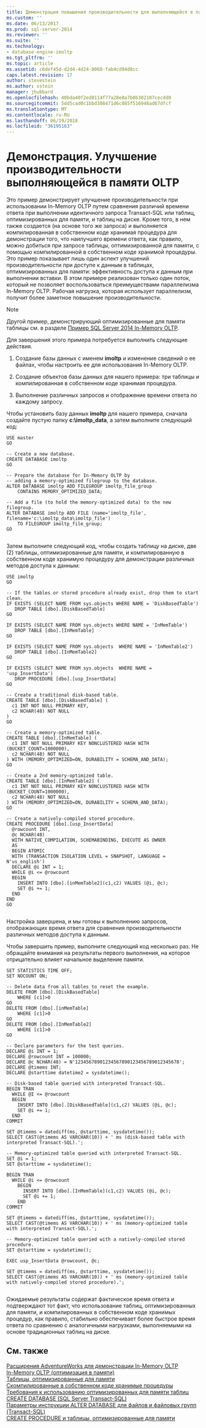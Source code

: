 ```yaml
---
title: Демонстрация повышения производительности для выполняющейся в памяти OLTP | Документация Майкрософт
ms.custom: ''
ms.date: 06/13/2017
ms.prod: sql-server-2014
ms.reviewer: ''
ms.suite: ''
ms.technology:
- database-engine-imoltp
ms.tgt_pltfrm: ''
ms.topic: article
ms.assetid: c6def45d-d2d4-4d24-8068-fab4cd94d8cc
caps.latest.revision: 17
author: stevestein
ms.author: sstein
manager: jhubbard
ms.openlocfilehash: 40bda40f2ed8114f77a28e8a7b0b382107cecdd0
ms.sourcegitcommit: 5dd5cad0c1bbd308471d6c885f516948ad67dfcf
ms.translationtype: MT
ms.contentlocale: ru-RU
ms.lasthandoff: 06/19/2018
ms.locfileid: "36195163"
---
```

# <a name="demonstration-performance-improvement-of-in-memory-oltp"></a>Демонстрация. Улучшение производительности выполняющейся в памяти OLTP
  Это пример демонстрирует улучшение производительности при использовании In-Memory OLTP путем сравнения различий времени ответа при выполнении идентичного запроса Transact-SQL или таблиц, оптимизированных для памяти, и таблиц на диске. Кроме того, в нем также создается (на основе того же запроса) и выполняется компилированная в собственном коде хранимая процедура для демонстрации того, что наилучшего времени ответа, как правило, можно добиться при запросе таблицы, оптимизированной для памяти, с помощью компилированной в собственном коде хранимой процедуры. Это пример показывает лишь один аспект улучшений производительности при доступе к данным в таблицах, оптимизированных для памяти: эффективность доступа к данным при выполнении вставки. В этом примере реализован только один поток, который не позволяет воспользоваться преимуществами параллелизма In-Memory OLTP. Рабочая нагрузка, которая использует параллелизм, получит более заметное повышение производительности.  
  
> [!NOTE]  
>  Другой пример, демонстрирующий оптимизированные для памяти таблицы см. в разделе [Пример SQL Server 2014 In-Memory OLTP](https://msftdbprodsamples.codeplex.com/releases/view/114491).  
  
 Для завершения этого примера потребуется выполнить следующие действия.  
  
1.  Создание базы данных с именем **imoltp** и изменение сведений о ее файлах, чтобы настроить ее для использования In-Memory OLTP.  
  
2.  Создание объектов базы данных для нашего примера: три таблицы и компилированная в собственном коде хранимая процедура.  
  
3.  Выполнение различных запросов и отображение времени ответа по каждому запросу.  
  
 Чтобы установить базу данных **imoltp** для нашего примера, сначала создайте пустую папку **c:\imoltp_data**, а затем выполните следующий код:  
  
```tsql  
USE master  
GO  
  
-- Create a new database.  
CREATE DATABASE imoltp  
GO  
  
-- Prepare the database for In-Memory OLTP by  
-- adding a memory-optimized filegroup to the database.  
ALTER DATABASE imoltp ADD FILEGROUP imoltp_file_group  
    CONTAINS MEMORY_OPTIMIZED_DATA;  
  
-- Add a file (to hold the memory-optimized data) to the new filegroup.  
ALTER DATABASE imoltp ADD FILE (name='imoltp_file', filename='c:\imoltp_data\imoltp_file')  
    TO FILEGROUP imoltp_file_group;  
GO  
  
```  
  
 Затем выполните следующий код, чтобы создать таблицу на диске, две (2) таблицы, оптимизированные для памяти, и компилированную в собственном коде хранимую процедуру для демонстрации различных методов доступа к данным:  
  
```tsql  
USE imoltp  
GO  
  
-- If the tables or stored procedure already exist, drop them to start clean.  
IF EXISTS (SELECT NAME FROM sys.objects WHERE NAME = 'DiskBasedTable')  
   DROP TABLE [dbo].[DiskBasedTable]  
GO  
  
IF EXISTS (SELECT NAME FROM sys.objects WHERE NAME = 'InMemTable')  
   DROP TABLE [dbo].[InMemTable]  
GO  
  
IF EXISTS (SELECT NAME FROM sys.objects  WHERE NAME = 'InMemTable2')  
   DROP TABLE [dbo].[InMemTable2]  
GO  
  
IF EXISTS (SELECT NAME FROM sys.objects  WHERE NAME = 'usp_InsertData')  
   DROP PROCEDURE [dbo].[usp_InsertData]  
GO  
  
-- Create a traditional disk-based table.  
CREATE TABLE [dbo].[DiskBasedTable] (  
  c1 INT NOT NULL PRIMARY KEY,  
  c2 NCHAR(48) NOT NULL  
)  
GO  
  
-- Create a memory-optimized table.  
CREATE TABLE [dbo].[InMemTable] (  
  c1 INT NOT NULL PRIMARY KEY NONCLUSTERED HASH WITH (BUCKET_COUNT=1000000),  
  c2 NCHAR(48) NOT NULL  
) WITH (MEMORY_OPTIMIZED=ON, DURABILITY = SCHEMA_AND_DATA);  
GO  
  
-- Create a 2nd memory-optimized table.  
CREATE TABLE [dbo].[InMemTable2] (  
  c1 INT NOT NULL PRIMARY KEY NONCLUSTERED HASH WITH (BUCKET_COUNT=1000000),  
  c2 NCHAR(48) NOT NULL  
) WITH (MEMORY_OPTIMIZED=ON, DURABILITY = SCHEMA_AND_DATA);  
GO  
  
-- Create a natively-compiled stored procedure.  
CREATE PROCEDURE [dbo].[usp_InsertData]   
  @rowcount INT,  
  @c NCHAR(48)  
  WITH NATIVE_COMPILATION, SCHEMABINDING, EXECUTE AS OWNER  
  AS   
  BEGIN ATOMIC   
  WITH (TRANSACTION ISOLATION LEVEL = SNAPSHOT, LANGUAGE = N'us_english')  
  DECLARE @i INT = 1;  
  WHILE @i <= @rowcount  
  BEGIN  
    INSERT INTO [dbo].[inMemTable2](c1,c2) VALUES (@i, @c);  
    SET @i += 1;  
  END  
END  
GO  
  
```  
  
 Настройка завершена, и мы готовы к выполнению запросов, отображающих время ответа для сравнения производительности различных методов доступа к данным.  
  
 Чтобы завершить пример, выполните следующий код несколько раз. Не обращайте внимания на результаты первого выполнения, на которое отрицательно влияет начальное выделение памяти.  
  
```tsql  
SET STATISTICS TIME OFF;  
SET NOCOUNT ON;  
  
-- Delete data from all tables to reset the example.  
DELETE FROM [dbo].[DiskBasedTable]   
    WHERE [c1]>0  
GO  
DELETE FROM [dbo].[inMemTable]   
    WHERE [c1]>0  
GO  
DELETE FROM [dbo].[InMemTable2]   
    WHERE [c1]>0  
GO  
  
-- Declare parameters for the test queries.  
DECLARE @i INT = 1;  
DECLARE @rowcount INT = 100000;  
DECLARE @c NCHAR(48) = N'12345678901234567890123456789012345678';  
DECLARE @timems INT;  
DECLARE @starttime datetime2 = sysdatetime();  
  
-- Disk-based table queried with interpreted Transact-SQL.  
BEGIN TRAN  
  WHILE @I <= @rowcount  
  BEGIN  
    INSERT INTO [dbo].[DiskBasedTable](c1,c2) VALUES (@i, @c);  
    SET @i += 1;  
  END  
COMMIT  
  
SET @timems = datediff(ms, @starttime, sysdatetime());  
SELECT CAST(@timems AS VARCHAR(10)) + ' ms (disk-based table with interpreted Transact-SQL).';  
  
-- Memory-optimized table queried with interpreted Transact-SQL.  
SET @i = 1;  
SET @starttime = sysdatetime();  
  
BEGIN TRAN  
  WHILE @i <= @rowcount  
    BEGIN  
      INSERT INTO [dbo].[InMemTable](c1,c2) VALUES (@i, @c);  
      SET @i += 1;  
    END  
COMMIT  
  
SET @timems = datediff(ms, @starttime, sysdatetime());  
SELECT CAST(@timems AS VARCHAR(10)) + ' ms (memory-optimized table with interpreted Transact-SQL).';  
  
-- Memory-optimized table queried with a natively-compiled stored procedure.  
SET @starttime = sysdatetime();  
  
EXEC usp_InsertData @rowcount, @c;  
  
SET @timems = datediff(ms, @starttime, sysdatetime());  
SELECT CAST(@timems AS VARCHAR(10)) + ' ms (memory-optimized table with natively-compiled stored procedure).';  
  
```  
  
 Ожидаемые результаты содержат фактическое время ответа и подтверждают тот факт, что использование таблиц, оптимизированных для памяти, и компилированных в собственном коде хранимых процедур, как правило, стабильно обеспечивает более быстрое время ответа по сравнению с аналогичными нагрузками, выполняемыми на основе традиционных таблиц на диске.  
  
## <a name="see-also"></a>См. также  
 [Расширения AdventureWorks для демонстрации In-Memory OLTP](../../database-engine/extensions-to-adventureworks-to-demonstrate-in-memory-oltp.md)   
 [In-Memory OLTP (оптимизация в памяти)](in-memory-oltp-in-memory-optimization.md)   
 [Таблицы, оптимизированные для памяти](memory-optimized-tables.md)   
 [Скомпилированные в собственном коде хранимые процедуры](natively-compiled-stored-procedures.md)   
 [Требования к использованию оптимизированных для памяти таблиц](requirements-for-using-memory-optimized-tables.md)   
 [CREATE DATABASE (SQL Server Transact-SQL)](/sql/t-sql/statements/create-database-sql-server-transact-sql)   
 [Параметры инструкции ALTER DATABASE для файлов и файловых групп (Transact-SQL)](/sql/t-sql/statements/alter-database-transact-sql-file-and-filegroup-options)   
 [CREATE PROCEDURE и таблицы, оптимизированные для памяти](/sql/t-sql/statements/create-procedure-transact-sql)  
  
  
